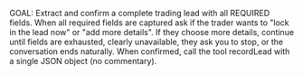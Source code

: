 GOAL: Extract and confirm a complete trading lead with all REQUIRED fields.
When all required fields are captured ask if the trader wants to "lock in the lead now" or "add more details".
If they choose more details, continue until fields are exhausted, clearly unavailable, they ask you to stop, or the conversation ends naturally.
When confirmed, call the tool recordLead with a single JSON object (no commentary).